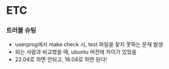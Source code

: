 # ETC

### 트러블 슈팅
- userprog에서 make check 시, test 파일을 찾지 못하는 문제 발생
- 되는 사람과 비교했을 때, ubuntu 버전에 차이가 있었음
- 22.04로 하면 안되고, 18.04로 하면 된다!